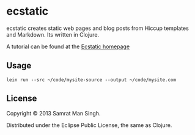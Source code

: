 # ecstatic

ecstatic creates static web pages and blog posts from Hiccup templates
and Markdown. Its written in Clojure.

A tutorial can be found at the [Ecstatic homepage](http://samrat.me/ecstatic)

## Usage

```shell
lein run --src ~/code/mysite-source --output ~/code/mysite.com
```

## License

Copyright © 2013 Samrat Man Singh.

Distributed under the Eclipse Public License, the same as Clojure.
